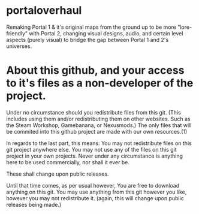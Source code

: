 # portaloverhaul
Remaking Portal 1 &amp; it's original maps from the ground up to be more "lore-friendly" with Portal 2, changing visual designs, audio, and certain level aspects (purely visual) to bridge the gap between Portal 1 and 2's universes.

# About this github, and your access to it's files as a non-developer of the project.
Under no circumstance should you redistribute files from this git. (This includes using them and/or redistributing them on other websites. Such as the Steam Workshop, Gamebanana, or Nexusmods.) The only files that will be commited into this github project are made with our own resources.(1)

In regards to the last part, this means:
  You may not redistribute files on this git project anywhere else.
  You may not use any of the files on this git project in your own projects.
  Never under any circumstance is anything here to be used commercially, nor shall it ever be.

These shall change upon public releases.

Until that time comes, as per usual however,
  You are free to download anything on this git.
  You may use anything from this git however you like, however you may not redistribute it. (again, this will change upon public releases being made.)
